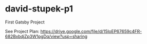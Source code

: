 # david-stupek-p1
First Gatsby Project

See Project Plan: 
https://drive.google.com/file/d/15IoEP67659c4FR-682BxbdjZp3W1pgDq/view?usp=sharing

